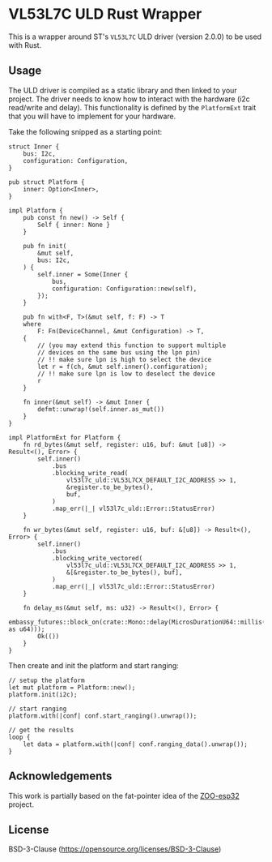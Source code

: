# VL53L7C ULD Rust Wrapper
This is a wrapper around ST's `VL53L7C` ULD driver (version 2.0.0) to be used with Rust.

## Usage
The ULD driver is compiled as a static library and then linked to your project. The driver needs to know how to interact with the hardware (i2c read/write and delay). This functionality is defined by the `PlatformExt` trait that you will have to implement for your hardware.

Take the following snipped as a starting point:

```
struct Inner {
    bus: I2c,
    configuration: Configuration,
}

pub struct Platform {
    inner: Option<Inner>,
}

impl Platform {
    pub const fn new() -> Self {
        Self { inner: None }
    }

    pub fn init(
        &mut self,
        bus: I2c,
    ) {
        self.inner = Some(Inner {
            bus,
            configuration: Configuration::new(self),
        });
    }

    pub fn with<F, T>(&mut self, f: F) -> T
    where
        F: Fn(DeviceChannel, &mut Configuration) -> T,
    {
        // (you may extend this function to support multiple
        // devices on the same bus using the lpn pin)
        // !! make sure lpn is high to select the device
        let r = f(ch, &mut self.inner().configuration);
        // !! make sure lpn is low to deselect the device
        r
    }

    fn inner(&mut self) -> &mut Inner {
        defmt::unwrap!(self.inner.as_mut())
    }
}

impl PlatformExt for Platform {
    fn rd_bytes(&mut self, register: u16, buf: &mut [u8]) -> Result<(), Error> {
        self.inner()
            .bus
            .blocking_write_read(
                vl53l7c_uld::VL53L7CX_DEFAULT_I2C_ADDRESS >> 1,
                &register.to_be_bytes(),
                buf,
            )
            .map_err(|_| vl53l7c_uld::Error::StatusError)
    }

    fn wr_bytes(&mut self, register: u16, buf: &[u8]) -> Result<(), Error> {
        self.inner()
            .bus
            .blocking_write_vectored(
                vl53l7c_uld::VL53L7CX_DEFAULT_I2C_ADDRESS >> 1,
                &[&register.to_be_bytes(), buf],
            )
            .map_err(|_| vl53l7c_uld::Error::StatusError)
    }

    fn delay_ms(&mut self, ms: u32) -> Result<(), Error> {
        embassy_futures::block_on(crate::Mono::delay(MicrosDurationU64::millis(ms as u64)));
        Ok(())
    }
}
```

Then create and init the platform and start ranging:
```
// setup the platform
let mut platform = Platform::new();
platform.init(i2c);

// start ranging
platform.with(|conf| conf.start_ranging().unwrap());

// get the results
loop {
    let data = platform.with(|conf| conf.ranging_data().unwrap());
}
```

## Acknowledgements
This work is partially based on the fat-pointer idea of the [ZOO-esp32](https://github.com/lure23/ZOO-esp32) project.

## License
BSD-3-Clause (https://opensource.org/licenses/BSD-3-Clause)